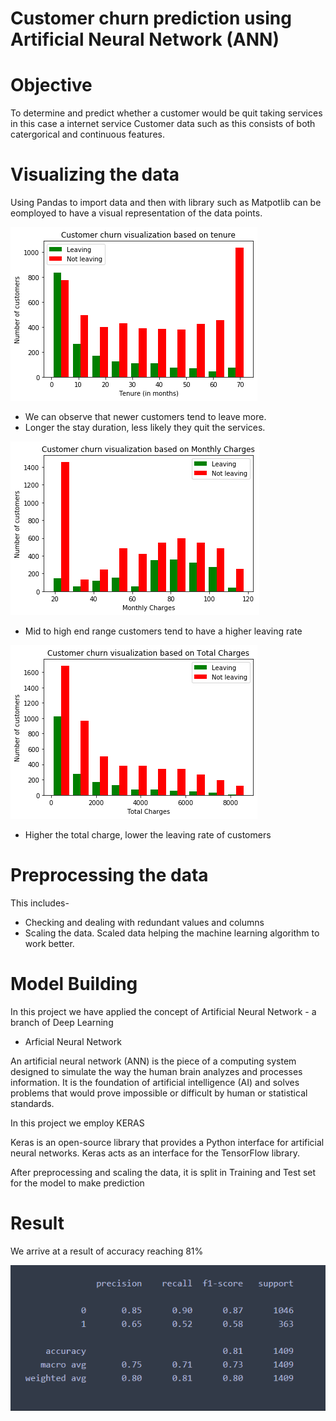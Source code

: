 # Customer churn prediction using Artificial Neural Network (ANN)

# Objective

To determine and predict whether a customer would be quit taking services in this case a internet service
Customer data such as this consists of both catergorical and continuous features.
# Visualizing the data

Using Pandas to import data and then with library such as Matpotlib can be eomployed to have a visual representation of the data points.

![](visuals/vs_tenure.png)

* We can observe that newer customers tend to leave more.
* Longer the stay duration, less likely they quit the services.

![](visuals/vs_monthly_charges.png)

* Mid to high end range customers tend to have a higher leaving rate

![](visuals/vs_total_charges.png)

* Higher the total charge, lower the leaving rate of customers

# Preprocessing the data

This includes-

* Checking and dealing with redundant values and columns
* Scaling the data. Scaled data helping the machine learning algorithm to work better.

# Model Building

In this project we have applied the concept of Artificial Neural Network - a branch of Deep Learning

* Arficial Neural Network


An artificial neural network (ANN) is the piece of a computing system designed to simulate the way the human brain analyzes and processes information. 
It is the foundation of artificial intelligence (AI) and solves problems that would prove impossible or difficult by human or statistical standards.

In this project we employ KERAS

Keras is an open-source library that provides a Python interface for artificial neural networks. Keras acts as an interface for the TensorFlow library. 

After preprocessing and scaling the data, it is split in Training and Test set for the model to make prediction

# Result

We arrive at a result of accuracy reaching 81%

![](visuals/classification_report.png)
